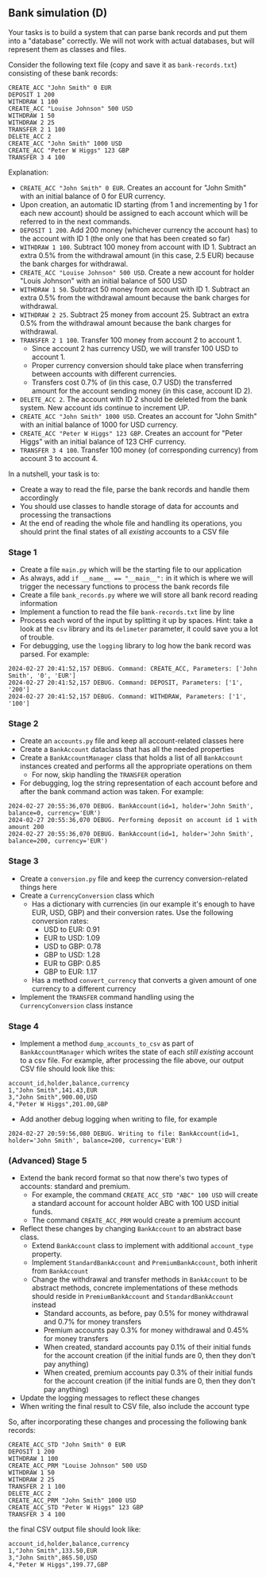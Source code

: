## Bank simulation (D)

Your tasks is to build a system that can parse bank records and put them into a "database" correctly. 
We will not work with actual databases, but will represent them as classes and files.

Consider the following text file (copy and save it as `bank-records.txt`) consisting of these bank records:
```
CREATE_ACC "John Smith" 0 EUR
DEPOSIT 1 200
WITHDRAW 1 100
CREATE_ACC "Louise Johnson" 500 USD
WITHDRAW 1 50
WITHDRAW 2 25
TRANSFER 2 1 100
DELETE_ACC 2
CREATE_ACC "John Smith" 1000 USD
CREATE_ACC "Peter W Higgs" 123 GBP
TRANSFER 3 4 100
```

Explanation:
-  `CREATE_ACC "John Smith" 0 EUR`. Creates an account for "John Smith" with an initial balance of 0 for EUR currency. 
  - Upon creation, an automatic ID starting (from 1 and incrementing by 1 for each new account) should be assigned to each account which will be referred to in the next commands.
- `DEPOSIT 1 200`. Add 200 money (whichever currency the account has) to the account with ID 1 (the only one that has been created so far)
- `WITHDRAW 1 100`. Subtract 100 money from account with ID 1. Subtract an extra 0.5% from the withdrawal amount (in this case, 2.5 EUR) because the bank charges for withdrawal.   
- `CREATE_ACC "Louise Johnson" 500 USD`. Create a new account for holder "Louis Johnson" with an initial balance of 500 USD
- `WITHDRAW 1 50`. Subtract 50 money from account with ID 1. Subtract an extra 0.5% from the withdrawal amount because the bank charges for withdrawal. 
- `WITHDRAW 2 25`. Subtract 25 money from account 25. Subtract an extra 0.5% from the withdrawal amount because the bank charges for withdrawal. 
- `TRANSFER 2 1 100`. Transfer 100 money from account 2 to account 1. 
  - Since account 2 has currency USD, we will transfer 100 USD to account 1. 
  - Proper currency conversion should take place when transferring between accounts with different currencies. 
  - Transfers cost 0.7% of (in this case, 0.7 USD) the transferred amount for the account sending money (in this case, account ID 2).
- `DELETE_ACC 2`. The account with ID 2 should be deleted from the bank system. New account ids continue to increment UP.
- `CREATE_ACC "John Smith" 1000 USD`. Creates an account for "John Smith" with an initial balance of 1000 for USD currency. 
- `CREATE_ACC "Peter W Higgs" 123 GBP`. Creates an account for "Peter Higgs" with an initial balance of 123 CHF currency. 
- `TRANSFER 3 4 100`. Transfer 100 money (of corresponding currency) from account 3 to account 4.  
  
In a nutshell, your task is to:
- Create a way to read the file, parse the bank records and handle them accordingly
- You should use classes to handle storage of data for accounts and processing the transactions
- At the end of reading the whole file and handling its operations, you should print the final states of all _existing_ accounts to a CSV file

### Stage 1

- Create a file `main.py` which will be the starting file to our application
- As always, add `if __name__ == "__main__":` in it which is where we will trigger the necessary functions to process the bank records file
- Create a file `bank_records.py` where we will store all bank record reading information  
- Implement a function to read the file `bank-records.txt` line by line
- Process each word of the input by splitting it up by spaces. Hint: take a look at the `csv` library and its `delimeter` parameter, it could save you a lot of trouble.
- For debugging, use the `logging` library to log how the bank record was parsed. For example:
```
2024-02-27 20:41:52,157 DEBUG. Command: CREATE_ACC, Parameters: ['John Smith', '0', 'EUR']
2024-02-27 20:41:52,157 DEBUG. Command: DEPOSIT, Parameters: ['1', '200']
2024-02-27 20:41:52,157 DEBUG. Command: WITHDRAW, Parameters: ['1', '100']
```

### Stage 2

- Create an `accounts.py` file and keep all account-related classes here
- Create a `BankAccount` dataclass that has all the needed properties
- Create a `BankAccountManager` class that holds a list of all `BankAccount` instances created and performs all the appropriate operations on them
  - For now, skip handling the `TRANSFER` operation
- For debugging, log the string representation of each account before and after the bank command action was taken. For example:
```
2024-02-27 20:55:36,070 DEBUG. BankAccount(id=1, holder='John Smith', balance=0, currency='EUR')
2024-02-27 20:55:36,070 DEBUG. Performing deposit on account id 1 with amount 200
2024-02-27 20:55:36,070 DEBUG. BankAccount(id=1, holder='John Smith', balance=200, currency='EUR')
```

### Stage 3

- Create a `conversion.py` file and keep the currency conversion-related things here
- Create a `CurrencyConversion` class which 
  - Has a dictionary with currencies (in our example it's enough to have EUR, USD, GBP) and their conversion rates. Use the following conversion rates:
    - USD to EUR: 0.91
    - EUR to USD: 1.09
    - USD to GBP: 0.78
    - GBP to USD: 1.28
    - EUR to GBP: 0.85
    - GBP to EUR: 1.17
  - Has a method `convert_currency` that converts a given amount of one currency to a different currency
- Implement the `TRANSFER` command handling using the `CurrencyConversion` class instance

### Stage 4

- Implement a method `dump_accounts_to_csv` as part of `BankAccountManager` which writes the state of each _still existing_ account to a csv file. For example, after processing the file above, our output CSV file should look like this:
```csv
account_id,holder,balance,currency
1,"John Smith",141.43,EUR
3,"John Smith",900.00,USD
4,"Peter W Higgs",201.00,GBP
```
- Add another debug logging when writing to file, for example
```
2024-02-27 20:59:56,080 DEBUG. Writing to file: BankAccount(id=1, holder='John Smith', balance=200, currency='EUR')
```

### (Advanced) Stage 5 

- Extend the bank record format so that now there's two types of accounts: standard and premium.
  - For example, the command `CREATE_ACC_STD "ABC" 100 USD` will create a standard account for account holder ABC with 100 USD initial funds.
  - The command `CREATE_ACC_PRM` would create a premium account
- Reflect these changes by changing `BankAccount` to an abstract base class.
  - Extend `BankAccount` class to implement with additional `account_type` property.
  - Implement `StandardBankAccount` and `PremiumBankAccount`, both inherit from `BankAccount`
  - Change the withdrawal and transfer methods in `BankAccount` to be abstract methods, concrete implementations of these methods should reside in `PremiumBankAccount` and `StandardBankAccount` instead
    - Standard accounts, as before, pay 0.5% for money withdrawal and 0.7% for money transfers
    - Premium accounts pay 0.3% for money withdrawal and 0.45% for money transfers
    - When created, standard accounts pay 0.1% of their initial funds for the account creation (if the initial funds are 0, then they don't pay anything)
    - When created, premium accounts pay 0.3% of their initial funds for the account creation (if the initial funds are 0, then they don't pay anything)
- Update the logging messages to reflect these changes
- When writing the final result to CSV file, also include the account type

So, after incorporating these changes and processing the following bank records:
```
CREATE_ACC_STD "John Smith" 0 EUR
DEPOSIT 1 200
WITHDRAW 1 100
CREATE_ACC_PRM "Louise Johnson" 500 USD
WITHDRAW 1 50
WITHDRAW 2 25
TRANSFER 2 1 100
DELETE_ACC 2
CREATE_ACC_PRM "John Smith" 1000 USD
CREATE_ACC_STD "Peter W Higgs" 123 GBP
TRANSFER 3 4 100
```

the final CSV output file should look like:
```csv
account_id,holder,balance,currency
1,"John Smith",133.50,EUR
3,"John Smith",865.50,USD
4,"Peter W Higgs",199.77,GBP
```